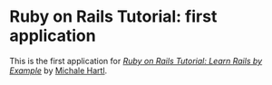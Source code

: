 # Ruby on Rails Tutorial: first application

This is the first application for [*Ruby on Rails Tutorial: Learn Rails by Example*](http://railstutorial.org) by [Michale Hartl](http://michaelhartl.com/).
